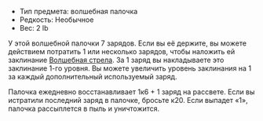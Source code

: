 
- Тип предмета: волшебная палочка
- Редкость: Необычное
- Вес: 2 lb

У этой волшебной палочки 7 зарядов. Если вы её держите, вы можете действием потратить 1 или несколько зарядов, чтобы наложить ей заклинание [Волшебная стрела](</Правила/Магия/Волшебная стрела.md>). За 1 заряд вы накладываете это заклинание 1-го уровня. Вы можете увеличить уровень заклинания на 1 за каждый дополнительный используемый заряд.

Палочка ежедневно восстанавливает 1к6 + 1 заряд на рассвете. Если вы истратили последний заряд в палочке, бросьте к20. Если выпадет «1», палочка рассыплется в пыль и уничтожится.